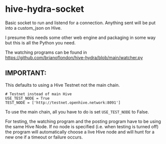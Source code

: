 # hive-hydra-socket

Basic socket to run and listend for a connection. Anything sent will be put into a custom_json on Hive.

I presume this needs some other web engine and packaging in some way but this is all the Python you need.

The watching programs can be found in https://github.com/brianoflondon/hive-hydra/blob/main/watcher.py


## IMPORTANT:

This defaults to using a Hive Testnet not the main chain.

```
# Testnet instead of main Hive
USE_TEST_NODE = True
TEST_NODE = ['http://testnet.openhive.network:8091']
```

To use the main chain, all you have to do is set ```USE_TEST_NODE``` to False.

For testing, the watching program and the posting program have to be using the same Hive Node. If no node is specified (i.e. when testing is turned off) the program will automatically choose a live Hive node and will hunt for a new one if a timeout or failure occurs.


